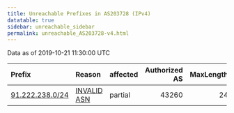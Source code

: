 ```yaml
---
title: Unreachable Prefixes in AS203728 (IPv4)
datatable: true
sidebar: unreachable_sidebar
permalink: unreachable_AS203728-v4.html
---
```


Data as of 2019-10-21 11:30:00 UTC


<div class="datatable-begin"></div>

| Prefix                                                   | Reason                                                                                                  | affected   |   Authorized AS |   MaxLength | Anchor                                         |   unreachable /24s |
|:---------------------------------------------------------|:--------------------------------------------------------------------------------------------------------|:-----------|----------------:|------------:|:-----------------------------------------------|-------------------:|
| [91.222.238.0/24](https://stat.ripe.net/91.222.238.0/24) | [INVALID ASN](https://rpki-validator.ripe.net/announcement-preview?asn=AS203728&prefix=91.222.238.0/24) | partial    |           43260 |          24 | [RIPE](unreachable_RIPE_NCC_RPKI_Root-v4.html) |                  1 |

<div class="datatable-end"></div>